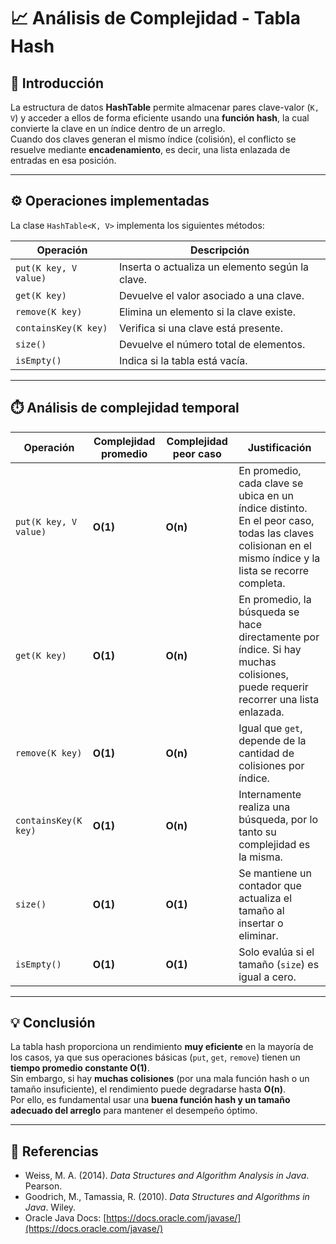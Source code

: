 # 📈 Análisis de Complejidad - Tabla Hash

## 🧠 Introducción
La estructura de datos **HashTable** permite almacenar pares clave-valor (`K, V`) y acceder a ellos de forma eficiente usando una **función hash**, la cual convierte la clave en un índice dentro de un arreglo.  
Cuando dos claves generan el mismo índice (colisión), el conflicto se resuelve mediante **encadenamiento**, es decir, una lista enlazada de entradas en esa posición.

---

## ⚙️ Operaciones implementadas
La clase `HashTable<K, V>` implementa los siguientes métodos:

| Operación | Descripción |
|------------|--------------|
| `put(K key, V value)` | Inserta o actualiza un elemento según la clave. |
| `get(K key)` | Devuelve el valor asociado a una clave. |
| `remove(K key)` | Elimina un elemento si la clave existe. |
| `containsKey(K key)` | Verifica si una clave está presente. |
| `size()` | Devuelve el número total de elementos. |
| `isEmpty()` | Indica si la tabla está vacía. |

---

## ⏱️ Análisis de complejidad temporal

| Operación | Complejidad promedio | Complejidad peor caso | Justificación |
|------------|----------------------|------------------------|----------------|
| `put(K key, V value)` | **O(1)** | **O(n)** | En promedio, cada clave se ubica en un índice distinto. En el peor caso, todas las claves colisionan en el mismo índice y la lista se recorre completa. |
| `get(K key)` | **O(1)** | **O(n)** | En promedio, la búsqueda se hace directamente por índice. Si hay muchas colisiones, puede requerir recorrer una lista enlazada. |
| `remove(K key)` | **O(1)** | **O(n)** | Igual que `get`, depende de la cantidad de colisiones por índice. |
| `containsKey(K key)` | **O(1)** | **O(n)** | Internamente realiza una búsqueda, por lo tanto su complejidad es la misma. |
| `size()` | **O(1)** | **O(1)** | Se mantiene un contador que actualiza el tamaño al insertar o eliminar. |
| `isEmpty()` | **O(1)** | **O(1)** | Solo evalúa si el tamaño (`size`) es igual a cero. |

---

## 💡 Conclusión
La tabla hash proporciona un rendimiento **muy eficiente** en la mayoría de los casos, ya que sus operaciones básicas (`put`, `get`, `remove`) tienen un **tiempo promedio constante O(1)**.  
Sin embargo, si hay **muchas colisiones** (por una mala función hash o un tamaño insuficiente), el rendimiento puede degradarse hasta **O(n)**.  
Por ello, es fundamental usar una **buena función hash y un tamaño adecuado del arreglo** para mantener el desempeño óptimo.

---

## 🧩 Referencias
- Weiss, M. A. (2014). *Data Structures and Algorithm Analysis in Java*. Pearson.  
- Goodrich, M., Tamassia, R. (2010). *Data Structures and Algorithms in Java*. Wiley.  
- Oracle Java Docs: [https://docs.oracle.com/javase/](https://docs.oracle.com/javase/)
